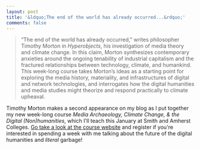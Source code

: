 ```yaml
---
layout: post
title: '&ldquo;The end of the world has already occurred...&rdquo;'
comments: false
---
```


> “The end of the world has already occurred,” writes philosopher Timothy Morton in *Hyperobjects*, his investigation of media theory and climate change. In this claim, Morton synthesizes contemporary anxieties around the ongoing tenability of industrial capitalism and the fractured relationships between technology, climate, and humankind. This week-long course takes Morton’s ideas as a starting point for exploring the media history, materiality, and infrastructures of digital and network technologies, and interrogates how the digital humanities and media studies might theorize and respond practically to climate upheaval.

Timothy Morton makes a second appearance on my blog as I put together my new week-long course *Media Archaeology, Climate Change, & the Digital (Non)humanities*, which I'll teach this January at Smith and Amherst Colleges. [Go take a look at the course website](http://ecomedia.5colldh.org) and register if you're interested in spending a week with me talking about the future of the digital humanities and *literal* garbage!